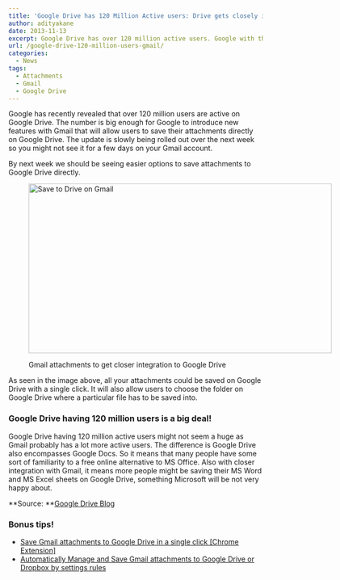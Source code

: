 ```yaml
---
title: 'Google Drive has 120 Million Active users: Drive gets closely integrated with Gmail'
author: adityakane
date: 2013-11-13
excerpt: Google Drive has over 120 million active users. Google with that number has introduced closer integration of Google Drive to Gmail users managing their attachments.
url: /google-drive-120-million-users-gmail/
categories:
  - News
tags:
  - Attachments
  - Gmail
  - Google Drive
---
```

Google has recently revealed that over 120 million users are active on Google Drive. The number is big enough for Google to introduce new features with Gmail that will allow users to save their attachments directly on Google Drive. The update is slowly being rolled out over the next week so you might not see it for a few days on your Gmail account.

By next week we should be seeing easier options to save attachments to Google Drive directly.<figure id="attachment_78605" style="width: 600px;" class="wp-caption aligncenter">

[<img class="size-medium wp-image-78605" title="Save to Drive on Gmail" alt="Save to Drive on Gmail" src="http://cdn.devilsworkshop.org/files/2013/11/Save-to-Drive-on-Gmail-600x336.png" width="600" height="336" />][1]<figcaption class="wp-caption-text">Gmail attachments to get closer integration to Google Drive</figcaption></figure> 

As seen in the image above, all your attachments could be saved on Google Drive with a single click. It will also allow users to choose the folder on Google Drive where a particular file has to be saved into.

### Google Drive having 120 million users is a big deal!

Google Drive having 120 million active users might not seem a huge as Gmail probably has a lot more active users. The difference is Google Drive also encompasses Google Docs. So it means that many people have some sort of familiarity to a free online alternative to MS Office. Also with closer integration with Gmail, it means more people might be saving their MS Word and MS Excel sheets on Google Drive, something Microsoft will be not very happy about.

**Source: **<a href="http://googledrive.blogspot.in/2013/11/attachments-in-gmail-now-with-power-of.html" onclick="_gaq.push(['_trackEvent', 'outbound-article', 'http://googledrive.blogspot.in/2013/11/attachments-in-gmail-now-with-power-of.html', 'Google Drive Blog']);" >Google Drive Blog</a>

### Bonus tips!

  * [Save Gmail attachments to Google Drive in a single click [Chrome Extension]][2]
  * [Automatically Manage and Save Gmail attachments to Google Drive or Dropbox by settings rules][3]

 [1]: http://cdn.devilsworkshop.org/files/2013/11/Save-to-Drive-on-Gmail.png
 [2]: http://devilsworkshop.org/tips/save-gmail-attachments-google-drive-oneclick/58459/ "Save Gmail Attachments to Google Drive with a single click"
 [3]: http://devilsworkshop.org/reviews/automatically-manage-save-email-attachments-google-drive-dropbox-metisme/77945/ "Manage and save your Gmail attachments automatically to Google Drive or Dropbox"
